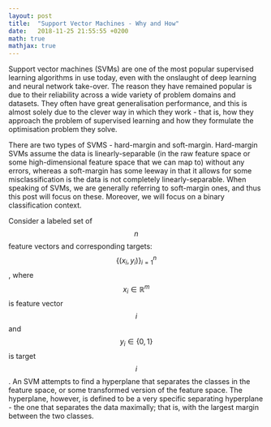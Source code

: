 ```yaml
---
layout: post
title:  "Support Vector Machines - Why and How"
date:   2018-11-25 21:55:55 +0200
math: true
mathjax: true
---
```


Support vector machines (SVMs) are one of the most popular supervised learning algorithms in use today, even with the onslaught of deep learning and neural network take-over. The reason they have remained popular is due to their reliability across a wide variety of problem domains and datasets. They often have great generalisation performance, and this is almost solely due to the clever way in which they work - that is, how they approach the problem of supervised learning and how they formulate the optimisation problem they solve.

There are two types of SVMS - hard-margin and soft-margin. Hard-margin SVMs assume the data is linearly-separable (in the raw feature space or some high-dimensional feature space that we can map to) without any errors, whereas a soft-margin has some leeway in that it allows for some misclassification is the data is not completely linearly-separable. When speaking of SVMs, we are generally referring to soft-margin ones, and thus this post will focus on these. Moreover, we will focus on a binary classification context.

Consider a labeled set of $$ n $$ feature vectors and corresponding targets: $$ \{(x_i, y_i)\}^{n}_{i=1} $$, where $$ x_i \in \mathbb{R}^m $$ is feature vector $$ i $$ and $$ y_i \in \{0, 1\} $$ is target $$ i $$. An SVM attempts to find a hyperplane that separates the classes in the feature space, or some transformed version of the feature space. The hyperplane, however, is defined to be a very specific separating hyperplane - the one that separates the data maximally; that is, with the largest margin between the two classes.


